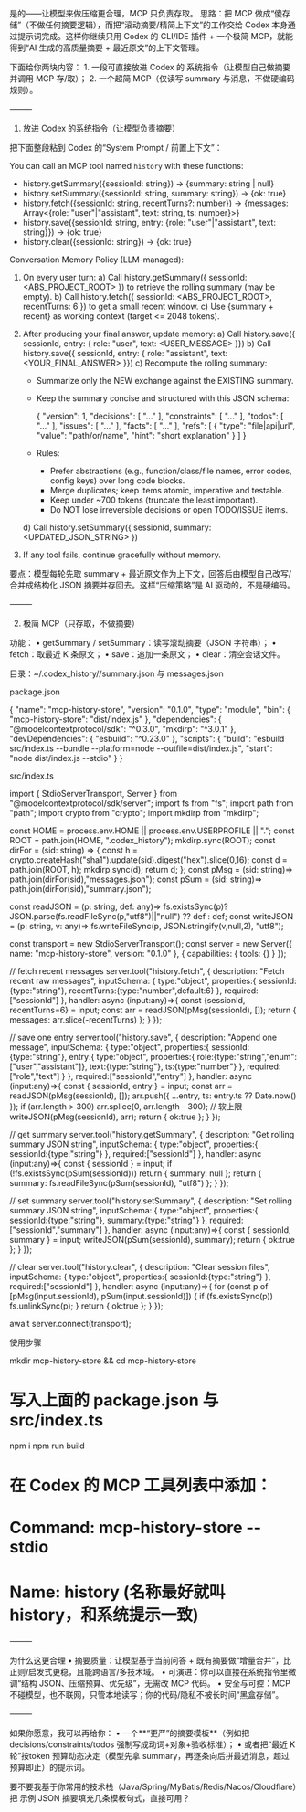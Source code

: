 是的——让模型来做压缩更合理，MCP 只负责存取。
思路：把 MCP 做成“傻存储”（不做任何摘要逻辑），而把“滚动摘要/精简上下文”的工作交给 Codex 本身通过提示词完成。这样你继续只用 Codex 的 CLI/IDE 插件 + 一个极简 MCP，就能得到“AI 生成的高质量摘要 + 最近原文”的上下文管理。

下面给你两块内容：
	1.	一段可直接放进 Codex 的 系统指令（让模型自己做摘要并调用 MCP 存/取）；
	2.	一个超简 MCP（仅读写 summary 与消息，不做硬编码规则）。

⸻

1) 放进 Codex 的系统指令（让模型负责摘要）

把下面整段粘到 Codex 的“System Prompt / 前置上下文”：

You can call an MCP tool named `history` with these functions:
- history.getSummary({sessionId: string}) -> {summary: string | null}
- history.setSummary({sessionId: string, summary: string}) -> {ok: true}
- history.fetch({sessionId: string, recentTurns?: number}) -> {messages: Array<{role: "user"|"assistant", text: string, ts: number}>}
- history.save({sessionId: string, entry: {role: "user"|"assistant", text: string}}) -> {ok: true}
- history.clear({sessionId: string}) -> {ok: true}

Conversation Memory Policy (LLM-managed):
1) On every user turn:
   a) Call history.getSummary({ sessionId: <ABS_PROJECT_ROOT> }) to retrieve the rolling summary (may be empty).
   b) Call history.fetch({ sessionId: <ABS_PROJECT_ROOT>, recentTurns: 6 }) to get a small recent window.
   c) Use {summary + recent} as working context (target <= 2048 tokens).

2) After producing your final answer, update memory:
   a) Call history.save({ sessionId, entry: { role: "user", text: <USER_MESSAGE> }})
   b) Call history.save({ sessionId, entry: { role: "assistant", text: <YOUR_FINAL_ANSWER> }})
   c) Recompute the rolling summary:
      - Summarize only the NEW exchange against the EXISTING summary.
      - Keep the summary concise and structured with this JSON schema:

        {
          "version": 1,
          "decisions": [ "..." ],
          "constraints": [ "..." ],
          "todos": [ "..." ],
          "issues": [ "..." ],
          "facts": [ "..." ],
          "refs": [ { "type": "file|api|url", "value": "path/or/name", "hint": "short explanation" } ]
        }

      - Rules:
        * Prefer abstractions (e.g., function/class/file names, error codes, config keys) over long code blocks.
        * Merge duplicates; keep items atomic, imperative and testable.
        * Keep under ~700 tokens (truncate the least important).
        * Do NOT lose irreversible decisions or open TODO/ISSUE items.

   d) Call history.setSummary({ sessionId, summary: <UPDATED_JSON_STRING> })

3) If any tool fails, continue gracefully without memory.

要点：模型每轮先取 summary + 最近原文作为上下文，回答后由模型自己改写/合并成结构化 JSON 摘要并存回去。这样“压缩策略”是 AI 驱动的，不是硬编码。

⸻

2) 极简 MCP（只存取，不做摘要）

功能：
	•	getSummary / setSummary：读写滚动摘要（JSON 字符串）；
	•	fetch：取最近 K 条原文；
	•	save：追加一条原文；
	•	clear：清空会话文件。

目录：~/.codex_history/<hash>/summary.json 与 messages.json

package.json

{
  "name": "mcp-history-store",
  "version": "0.1.0",
  "type": "module",
  "bin": { "mcp-history-store": "dist/index.js" },
  "dependencies": {
    "@modelcontextprotocol/sdk": "^0.3.0",
    "mkdirp": "^3.0.1"
  },
  "devDependencies": { "esbuild": "^0.23.0" },
  "scripts": {
    "build": "esbuild src/index.ts --bundle --platform=node --outfile=dist/index.js",
    "start": "node dist/index.js --stdio"
  }
}

src/index.ts

import { StdioServerTransport, Server } from "@modelcontextprotocol/sdk/server";
import fs from "fs"; import path from "path"; import crypto from "crypto"; import mkdirp from "mkdirp";

const HOME = process.env.HOME || process.env.USERPROFILE || ".";
const ROOT = path.join(HOME, ".codex_history"); mkdirp.sync(ROOT);
const dirFor = (sid: string) => { const h = crypto.createHash("sha1").update(sid).digest("hex").slice(0,16);
  const d = path.join(ROOT, h); mkdirp.sync(d); return d; };
const pMsg = (sid: string)=> path.join(dirFor(sid),"messages.json");
const pSum = (sid: string)=> path.join(dirFor(sid),"summary.json");

const readJSON = (p: string, def: any)=> fs.existsSync(p)? JSON.parse(fs.readFileSync(p,"utf8")||"null") ?? def : def;
const writeJSON = (p: string, v: any)=> fs.writeFileSync(p, JSON.stringify(v,null,2), "utf8");

const transport = new StdioServerTransport();
const server = new Server({ name: "mcp-history-store", version: "0.1.0" }, { capabilities: { tools: {} } });

// fetch recent messages
server.tool("history.fetch", {
  description: "Fetch recent raw messages",
  inputSchema: { type:"object", properties:{ sessionId:{type:"string"}, recentTurns:{type:"number",default:6} }, required:["sessionId"] },
  handler: async (input:any)=>{
    const {sessionId, recentTurns=6} = input;
    const arr = readJSON(pMsg(sessionId), []);
    return { messages: arr.slice(-recentTurns) };
  }
});

// save one entry
server.tool("history.save", {
  description: "Append one message",
  inputSchema: { type:"object",
    properties:{ sessionId:{type:"string"},
      entry:{ type:"object", properties:{ role:{type:"string","enum":["user","assistant"]}, text:{type:"string"}, ts:{type:"number"} }, required:["role","text"] } },
    required:["sessionId","entry"]
  },
  handler: async (input:any)=>{
    const { sessionId, entry } = input;
    const arr = readJSON(pMsg(sessionId), []);
    arr.push({ ...entry, ts: entry.ts ?? Date.now() });
    if (arr.length > 300) arr.splice(0, arr.length - 300); // 软上限
    writeJSON(pMsg(sessionId), arr);
    return { ok:true };
  }
});

// get summary
server.tool("history.getSummary", {
  description: "Get rolling summary JSON string",
  inputSchema: { type:"object", properties:{ sessionId:{type:"string"} }, required:["sessionId"] },
  handler: async (input:any)=>{
    const { sessionId } = input;
    if (!fs.existsSync(pSum(sessionId))) return { summary: null };
    return { summary: fs.readFileSync(pSum(sessionId), "utf8") };
  }
});

// set summary
server.tool("history.setSummary", {
  description: "Set rolling summary JSON string",
  inputSchema: { type:"object", properties:{ sessionId:{type:"string"}, summary:{type:"string"} }, required:["sessionId","summary"] },
  handler: async (input:any)=>{
    const { sessionId, summary } = input;
    writeJSON(pSum(sessionId), summary);
    return { ok:true };
  }
});

// clear
server.tool("history.clear", {
  description: "Clear session files",
  inputSchema: { type:"object", properties:{ sessionId:{type:"string"} }, required:["sessionId"] },
  handler: async (input:any)=>{
    for (const p of [pMsg(input.sessionId), pSum(input.sessionId)]) { if (fs.existsSync(p)) fs.unlinkSync(p); }
    return { ok:true };
  }
});

await server.connect(transport);

使用步骤

mkdir mcp-history-store && cd mcp-history-store
# 写入上面的 package.json 与 src/index.ts
npm i
npm run build
# 在 Codex 的 MCP 工具列表中添加：
# Command: mcp-history-store --stdio
# Name: history  (名称最好就叫 history，和系统提示一致)


⸻

为什么这更合理
	•	摘要质量：让模型基于当前问答 + 既有摘要做“增量合并”，比正则/启发式更稳，且能跨语言/多技术域。
	•	可演进：你可以直接在系统指令里微调“结构 JSON、压缩预算、优先级”，无需改 MCP 代码。
	•	安全与可控：MCP 不碰模型，也不联网，只管本地读写；你的代码/隐私不被长时间“黑盒存储”。

⸻

如果你愿意，我可以再给你：
	•	一个**“更严”的摘要模板**（例如把 decisions/constraints/todos 强制写成动词+对象+验收标准）；
	•	或者把“最近 K 轮”按token 预算动态决定（模型先拿 summary，再逐条向后拼最近消息，超过预算即止）的提示词。

要不要我基于你常用的技术栈（Java/Spring/MyBatis/Redis/Nacos/Cloudflare）把 示例 JSON 摘要填充几条模板句式，直接可用？